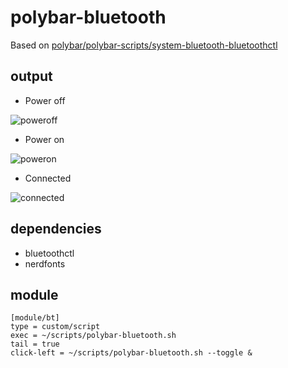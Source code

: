 # polybar-bluetooth

Based on [polybar/polybar-scripts/system-bluetooth-bluetoothctl](https://github.com/polybar/polybar-scripts/blob/master/polybar-scripts/system-bluetooth-bluetoothctl)

## output

- Power off

![poweroff](https://user-images.githubusercontent.com/25272630/184204004-7d229ab1-a450-42b4-bec4-9c85afd3cc30.png)
- Power on

![poweron](https://user-images.githubusercontent.com/25272630/184204051-12f93db8-4ee7-4956-9f3d-dc53dcd233e4.png)
- Connected

![connected](https://user-images.githubusercontent.com/25272630/184206818-2625c88f-8d1a-4fd5-b560-0c3238318d82.png)

## dependencies

- bluetoothctl
- nerdfonts

## module
```shell
[module/bt]
type = custom/script
exec = ~/scripts/polybar-bluetooth.sh
tail = true
click-left = ~/scripts/polybar-bluetooth.sh --toggle &
```
